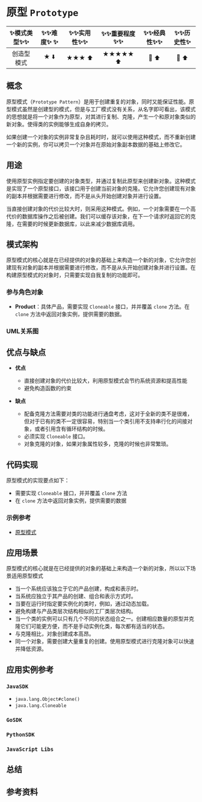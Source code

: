 # 原型 `Prototype`

| :sparkles:模式类型:sparkles::sparkles:|:sparkles::sparkles:难度:sparkles:  :sparkles: | :sparkles::sparkles:实用性:sparkles::sparkles: | :sparkles::sparkles:重要程度:sparkles::sparkles: |  :sparkles::sparkles:经典性:sparkles::sparkles: | :sparkles::sparkles:历史性:sparkles: |
| :----------------------------------------: | :-----------------------------------------------: | :-------------------------------------------------: | :----------------------------------------------------: | :--------------------------------------------------: | :--------------------------------------: |
|                创造型模式                            |                ★ :arrow_down:                 |                  ★★★ :arrow_up:                   |                    ★★★★★ :arrow_up:                    |              :green_heart:  :arrow_up:               |        :green_heart:  :arrow_up:         |

## 概念
原型模式（`Prototype Pattern`）是用于创建重复的对象，同时又能保证性能。原型模式虽然是创建型的模式，但是与工厂模式没有关系，从名字即可看出，该模式的思想就是将一个对象作为原型，对其进行复制、克隆，产生一个和原对象类似的新对象。使得类的实例能够生成自身的拷贝。

如果创建一个对象的实例非常复杂且耗时时，就可以使用这种模式，而不重新创建一个新的实例，你可以拷贝一个对象并在原始对象副本数据的基础上修改它。

## 用途
使用原型实例指定要创建的对象类型，并通过复制此原型来创建新对象。这种模式是实现了一个原型接口，该接口用于创建当前对象的克隆。它允许您创建现有对象的副本并根据需要进行修改，而不是从头开始创建对象并进行设置。

当直接创建对象的代价比较大时，则采用这种模式。例如，一个对象需要在一个高代价的数据库操作之后被创建。我们可以缓存该对象，在下一个请求时返回它的克隆，在需要的时候更新数据库，以此来减少数据库调用。

## 模式架构
原型模式的核心就是在已经提供的对象的基础上来构造一个新的对象，它允许您创建现有对象的副本并根据需要进行修改，而不是从头开始创建对象并进行设置。在构建原型模式的对象时，只需要实现自我复制的功能即可。

### 参与角色对象
+ **Product**：具体产品，需要实现 `Cloneable` 接口，并并覆盖 `clone` 方法。在 `clone` 方法中返回对象实例，提供需要的数据。

### UML关系图



## 优点与缺点
+ **优点**
	- 直接创建对象的代价比较大，利用原型模式会节约系统资源和提高性能
	- 避免构造函数的约束
	
+ **缺点**
	- 配备克隆方法需要对类的功能进行通盘考虑，这对于全新的类不是很难，但对于已有的类不一定很容易，特别当一个类引用不支持串行化的间接对象，或者引用含有循环结构的时候。
	- 必须实现 `Cloneable` 接口。
	- 对象克隆的对象，如果对象属性较多，克隆的时候也非常繁琐。

## 代码实现
原型模式的实现要点如下：
+ 需要实现 `Cloneable` 接口，并并覆盖 `clone` 方法
+ 在 `clone` 方法中返回对象实例，提供需要的数据

### 示例参考
+ [原型模式](./java/io/github/hooj0/prototype/)

## 应用场景
原型模式的核心就是在已经提供的对象的基础上来构造一个新的对象，所以以下场景适用原型模式

+ 当一个系统应该独立于它的产品创建，构成和表示时。
+ 当系统应独立于其产品的创建、组合和表示方式时。
+ 当要在运行时指定要实例化的类时，例如，通过动态加载。
+ 避免构建与产品类层次结构相似的工厂类层次结构。
+ 当一个类的实例可以只有几个不同的状态组合之一。创建相应数量的原型并克隆它们可能更方便，而不是手动实例化类，每次都有适当的状态。
+ 与克隆相比，对象创建成本高昂。
+ 同一个对象，需要创建大量重复的创建。使用原型模式进行克隆对象可以快速并降低资源。

## 应用实例参考

### `JavaSDK` 
+ `java.lang.Object#clone()`
+ `java.lang.Cloneable`

### `GoSDK`

### `PythonSDK`

### `JavaScript Libs`



## 总结



## 参考资料






